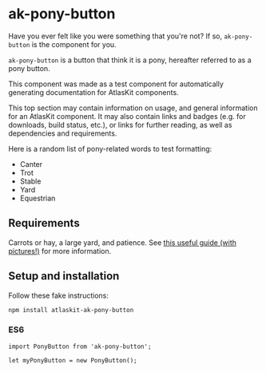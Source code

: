 # ak-pony-button

Have you ever felt like you were something that you're not? If so, `ak-pony-button` is the component
for you.

`ak-pony-button` is a button that think it is a pony, hereafter referred to as a pony button.

This component was made as a test component for automatically generating documentation for AtlasKit
components.

This top section may contain information on usage, and general information for an AtlasKit component.
It may also contain links and badges (e.g. for downloads, build status, etc.), or links for further
reading, as well as dependencies and requirements.

Here is a random list of pony-related words to test formatting:

* Canter
* Trot
* Stable
* Yard
* Equestrian

## Requirements

Carrots or hay, a large yard, and patience. See [this useful guide (with pictures!)](http://www.wikihow.com/Raise-Horses)
for more information.

## Setup and installation

Follow these fake instructions:

```
npm install atlaskit-ak-pony-button
```

### ES6

```
import PonyButton from 'ak-pony-button';

let myPonyButton = new PonyButton();
```
